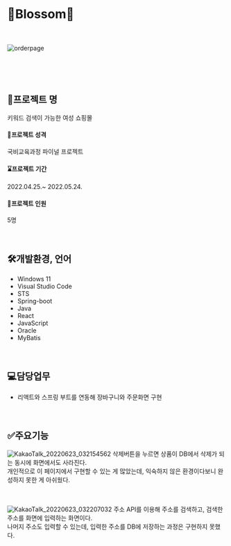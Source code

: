 # 👗Blossom👗
<br/><br/>
![orderpage](https://user-images.githubusercontent.com/95482546/175106583-b07c2015-b6f5-4d66-b9aa-4e7518686fd8.jpg)

<br/><br/><br/>
## 📂프로젝트 명
키워드 검색이 가능한 여성 쇼핑몰

#### 📂프로젝트 성격
국비교육과정 파이널 프로젝트

#### ⌛프로젝트 기간
2022.04.25.~ 2022.05.24.


#### 🙂프로젝트 인원
5명
<br/><br/><br/>

## 🛠개발환경, 언어
- Windows 11
- Visual Studio Code
- STS
- Spring-boot
- Java
- React
- JavaScript
- Oracle
- MyBatis
<br/><br/><br/>

## 💻담당업무
- 리액트와 스프링 부트를 연동해 장바구니와 주문화면 구현
<br/><br/><br/>


## ✅주요기능
![KakaoTalk_20220623_032154562](https://user-images.githubusercontent.com/95482546/175109771-31e29523-8750-4e06-b18f-1ffef08e9d3f.gif)
삭제버튼을 누르면 상품이 DB에서 삭제가 되는 동시에 화면에서도 사라진다.  
개인적으로 이 페이지에서 구현할 수 있는 게 많았는데, 익숙하지 않은 환경이다보니 완성하지 못한 게 아쉬웠다.
<br/><br/><br/>

![KakaoTalk_20220623_032207032](https://user-images.githubusercontent.com/95482546/175110036-806954b4-d6e7-4e86-855d-06a8eaec33f8.gif)
주소 API를 이용해 주소를 검색하고, 검색한 주소를 화면에 입력하는 화면이다.  
나머지 주소도 입력할 수 있는데, 입력한 주소를 DB에 저장하는 과정은 구현하지 못했다.
<br/><br/><br/>





